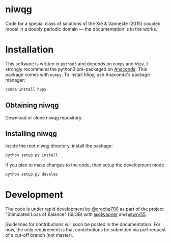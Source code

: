 # niwqg
Code for a special class of solutions of the Xie & Vanneste (2015) coupled model
 in a doubly periodic domain –– the documentation is in the works.

# Installation
This software is written in `python3` and depends on `numpy` and `h5py`. I strongly
recommend the python3 pre-packaged on [Anaconda](https://www.continuum.io/downloads).
This package comes with `numpy`. To install h5py, use Anaconda's package manager:
```bash
conda install h5py
```


## Obtaining niwqg
Download or clone niwqg repository.

## Installing niwqg
Inside the root niwqg directory, install the package:

```bash
python setup.py install
```

If you plan to make changes to the code, then setup the development mode

```bash
python setup.py develop
```
# Development
The code is under rapid development by [@crocha700](https://github.com/crocha700)
as part of the project "Stimulated Loss of Balance" (SLOB) with
[@glwagner](https://github.com/glwagner) and [@wry55](https://github.com/wry55).

Guidelines for contributions will soon be posted in the documentation. For now,
the only requirement is that contributions be submitted via pull-request of
a cut-off branch (not master).
